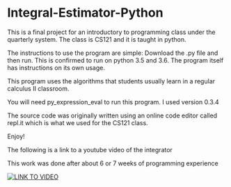 # Integral-Estimator-Python

This is a final project for an introductory to programming class under the quarterly system. The class is CS121 and it is taught in python. 

The instructions to use the program are simple: Download the .py file and then run. This is confirmed to run on python 3.5 and 3.6. The program itself has instructions on its own usage.

This program uses the algorithms that students usually learn in a regular calculus II classroom.

You will need py_expression_eval to run this program. I used version 0.3.4

The source code was originally written using an online code editor called repl.it which is what we used for the CS121 class. 

Enjoy!

The following is a link to a youtube video of the integrator

This work was done after about 6 or 7 weeks of programming experience

[![LINK TO VIDEO](https://i.ytimg.com/vi/fyCEGyS0wiY/hqdefault.jpg)](https://youtu.be/fyCEGyS0wiY)


